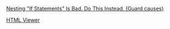 

[Nesting "If Statements" Is Bad. Do This Instead. (Guard causes)](https://www.youtube.com/watch?v=ZzwWWut_ibU&list=PLiLLi47PCMPjvVIba_5Tzl--QqblJkpnZ&index=10&ab_channel=FlutterMapp)
<br/>

[HTML Viewer](https://codebeautify.org/htmlviewer)
<br/>

[]()
<br/>

[]()
<br/>

[]()
<br/>

[]()
<br/>

[]()
<br/>

[]()
<br/>


